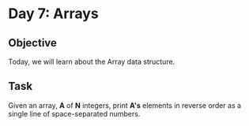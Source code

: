 # Day 7: Arrays

## Objective
Today, we will learn about the Array data structure.

## Task
Given an array, **A** of **N** integers, print **A's** elements in reverse order as a single line of space-separated numbers.

